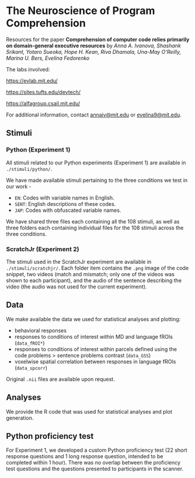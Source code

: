 # The Neuroscience of Program Comprehension
Resources for the paper **Comprehension of computer code relies primarily on domain-general executive resources** by *Anna A. Ivanova, Shashank Srikant, Yotaro Sueoka, Hope H. Kean, Riva Dhamala, Una-May O'Reilly, Marina U. Bers, Evelina Fedorenko*

The labs involved:

https://evlab.mit.edu/

https://sites.tufts.edu/devtech/

https://alfagroup.csail.mit.edu/

For additional information, contact annaiv@mit.edu or evelina9@mit.edu.

## Stimuli
### Python (Experiment 1)
All stimuli related to our Python experiments (Experiment 1) are available in `./stimuli/python/`.

We have made available stimuli pertaining to the three conditions we test in our work -
- `EN`: Codes with variable names in English.
- `SENT`: English descriptions of these codes.
- `JAP`: Codes with obfuscated variable names.

We have shared three files each containing all the 108 stimuli, as well as three folders each containing individual files for the 108 stimuli across the three conditions.

### ScratchJr (Experiment 2)
The stimuli used in the ScratchJr experiment are available in `./stimuli/scratchjr/`. Each folder item contains the `.png` image of the code snippet, two videos (match and mismatch; only one of the videos was shown to each participant), and the audio of the sentence describing the video (the audio was not used for the current experiment).

## Data

We make available the data we used for statistical analyses and plotting:
- behavioral responses
- responses to conditions of interest within MD and language fROIs (`data_fROI*`)
- responses to conditions of interest within parcels defined using the code problems > sentence problems contrast (`data_GSS`)
- voxelwise spatial correlation between responses in language fROIs (`data_spcorr`)

Original `.nii` files are available upon request.

## Analyses

We provide the R code that was used for statistical analyses and plot generation. 

## Python proficiency test

For Experiment 1, we developed a custom Python proficiency test (22 short response questions and 1 long response question, intended to be completed within 1 hour). There was no overlap between the proficiency test questions and the questions presented to participants in the scanner. 
